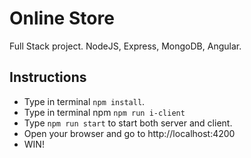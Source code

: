 # Online Store
Full Stack project. NodeJS, Express, MongoDB, Angular.

## Instructions

* Type in terminal `npm install`.
* Type in terminal npm `npm run i-client`
* Type `npm run start` to start both server and client.
* Open your browser and go to http://localhost:4200
* WIN!
